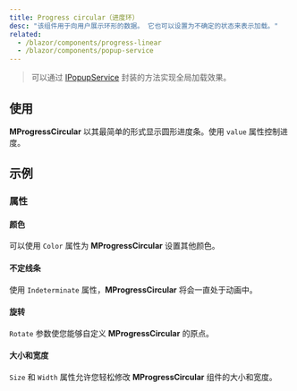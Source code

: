 ```yaml
---
title: Progress circular（进度环）
desc: "该组件用于向用户展示环形的数据。 它也可以设置为不确定的状态来表示加载。"
related:
  - /blazor/components/progress-linear
  - /blazor/components/popup-service
---
```


> 可以通过 [IPopupService](/blazor/components/popup-service#progress) 封装的方法实现全局加载效果。

## 使用

**MProgressCircular** 以其最简单的形式显示圆形进度条。使用 `value` 属性控制进度。

<progress-circular-usage></progress-circular-usage>

## 示例

### 属性

#### 颜色

可以使用 `Color` 属性为 **MProgressCircular** 设置其他颜色。

<masa-example file="Examples.components.progress_circular.Color"></masa-example>

#### 不定线条

使用 `Indeterminate` 属性，**MProgressCircular** 将会一直处于动画中。

<masa-example file="Examples.components.progress_circular.Indeterminate"></masa-example>

#### 旋转

`Rotate` 参数使您能够自定义 **MProgressCircular** 的原点。

<masa-example file="Examples.components.progress_circular.Rotate"></masa-example>

#### 大小和宽度

`Size` 和 `Width` 属性允许您轻松修改 **MProgressCircular** 组件的大小和宽度。

<masa-example file="Examples.components.progress_circular.SizeOrWidth"></masa-example>
